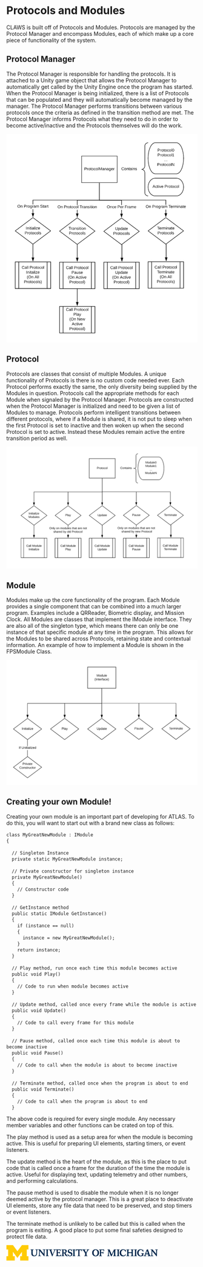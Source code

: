 # Protocols and Modules

CLAWS is built off of Protocols and Modules. Protocols are managed by the Protocol Manager and encompass Modules, each of which make up a core piece of functionality of the system.

<h2>Protocol Manager</h2>

The Protocol Manager is responsible for handling the protocols. It is attached to a Unity game object that allows the Protocol Manager to automatically get called by the Unity Engine once the program has started. When the Protocol Manager is being initialized, there is a list of Protocols that can be populated and they will automatically become managed by the manager. The Protocol Manager performs transitions between various protocols once the criteria as defined in the transition method are met. The Protocol Manager informs Protocols what they need to do in order to become active/inactive and the Protocols themselves will do the work.

![Protocol_Manager](diagrams/Protocol_Manager.png)

<h2>Protocol</h2>

Protocols are classes that consist of multiple Modules. A unique functionality of Protocols is there is no custom code needed ever. Each Protocol performs exactly the same, the only diversity being supplied by the Modules in question. Protocols call the appropriate methods for each Module when signaled by the Protocol Manager. Protocols are constructed when the Protocol Manager is initialized and need to be given a list of Modules to manage. Protocols perform intelligent transitions between different protocols, where if a Module is shared, it is not put to sleep when the first Protocol is set to inactive and then woken up when the second Protocol is set to active. Instead these Modules remain active the entire transition period as well.

![Protocol](diagrams/Protocol.png)

<h2>Module</h2>

Modules make up the core functionality of the program. Each Module provides a single component that can be combined into a much larger program. Examples include a QRReader, Biometric display, and Mission Clock. All Modules are classes that implement the IModule interface. They are also all of the singleton type, which means there can only be one instance of that specific module at any time in the program. This allows for the Modules to be shared across Protocols, retaining state and contextual information. An example of how to implement a Module is shown in the FPSModule Class.

![Modules](diagrams/Modules.png)

<h2>Creating your own Module!</h2>

Creating your own module is an important part of developing for ATLAS. To do this, you will want to start out with a brand new class as follows:

```
class MyGreatNewModule : IModule
{

  // Singleton Instance
  private static MyGreatNewModule instance;

  // Private constructor for singleton instance
  private MyGreatNewModule() 
  {
    // Constructor code
  }

  // GetInstance method
  public static IModule GetInstance()
  {
    if (instance == null)
    {
      instance = new MyGreatNewModule();
    }
    return instance;
  }

  // Play method, run once each time this module becomes active 
  public void Play()
  {
    // Code to run when module becomes active
  }

  // Update method, called once every frame while the module is active
  public void Update()
  {
    // Code to call every frame for this module
  }

  // Pause method, called once each time this module is about to become inactive
  public void Pause()
  {
    // Code to call when the module is about to become inactive
  }

  // Terminate method, called once when the program is about to end
  public void Terminate()
  {
    // Code to call when the program is about to end
  }
```

The above code is required for every single module. Any necessary member variables and other functions can be crated on top of this. 

The play method is used as a setup area for when the module is becoming active. This is useful for preparing UI elements, starting timers, or event listeners.

The update method is the heart of the module, as this is the place to put code that is called once a frame for the duration of the time the module is active. Useful for displaying text, updating telemetry and other numbers, and performing calculations.

The pause method is used to disable the module when it is no longer deemed active by the protocol manager. This is a great place to deactivate UI elements, store any file data that need to be preserved, and stop timers or event listeners.

The terminate method is unlikely to be called but this is called when the program is exiting. A good place to put some final safeties designed to protect file data.

<img src="diagrams/u-m-logo-horizontal.png" width="400" text-align="center">

